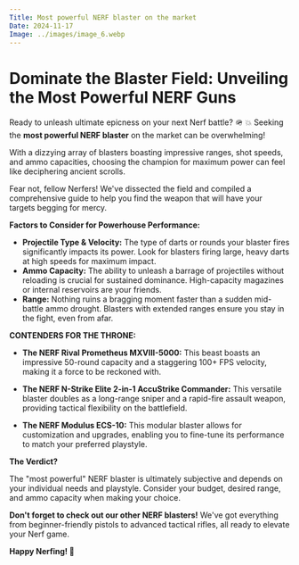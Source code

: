 ```yaml
---
Title: Most powerful NERF blaster on the market
Date: 2024-11-17
Image: ../images/image_6.webp
---
```


#  Dominate the Blaster Field: Unveiling the Most Powerful NERF Guns 

Ready to unleash ultimate epicness on your next Nerf battle? 🪖 💥  Seeking the **most powerful NERF blaster** on the market can be overwhelming! 

With a dizzying array of blasters boasting impressive ranges, shot speeds, and ammo capacities, choosing the champion for maximum power can feel like deciphering ancient scrolls. 

Fear not, fellow Nerfers! We've dissected the field and compiled a comprehensive guide to help you find the weapon that will have your targets begging for mercy. 

**Factors to Consider for Powerhouse Performance:**

* **Projectile Type & Velocity:** The type of darts or rounds your blaster fires significantly impacts its power. Look for blasters firing large, heavy darts at high speeds for maximum impact. 
* **Ammo Capacity:**  The ability to unleash a barrage of projectiles without reloading is crucial for sustained dominance. High-capacity magazines or internal reservoirs are your friends.
* **Range:** Nothing ruins a bragging moment faster than a sudden mid-battle ammo drought. Blasters with extended ranges ensure you stay in the fight, even from afar.

**CONTENDERS FOR THE THRONE:**

* **The NERF Rival Prometheus MXVIII-5000:** This beast boasts an impressive 50-round capacity and a staggering 100+ FPS velocity, making it a force to be reckoned with. 

* **The NERF N-Strike Elite 2-in-1 AccuStrike Commander:** This versatile blaster doubles as a long-range sniper and a rapid-fire assault weapon, providing tactical flexibility on the battlefield.

* **The NERF Modulus ECS-10:** This modular blaster allows for customization and upgrades, enabling you to fine-tune its performance to match your preferred playstyle.

**The Verdict?**

The "most powerful" NERF blaster is ultimately subjective and depends on your individual needs and playstyle. Consider your budget, desired range, and ammo capacity when making your choice. 


**Don't forget to check out our other NERF blasters!**  We've got everything from beginner-friendly pistols to advanced tactical rifles, all ready to elevate your Nerf game. 

 **Happy Nerfing! 🎯**
 
